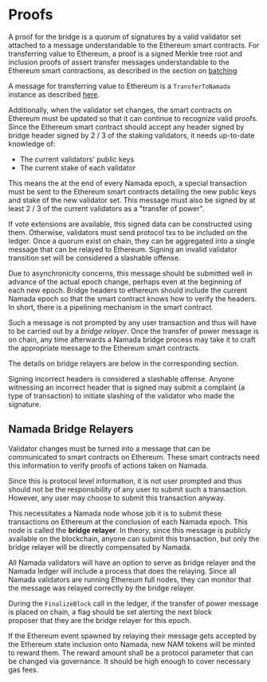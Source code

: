 # Proofs

A proof for the bridge is a quorum of signatures by a valid validator set
attached to a message understandable to the Ethereum smart contracts. For
transferring value to Ethereum, a proof is a signed Merkle tree root and
inclusion proofs of assert transfer messages understandable to the Ethereum
smart contractions, as described in the section on 
[batching](transfers_to_ethereum.md/#batching)

A message for transferring value to Ethereum is a `TransferToNamada` 
instance as described 
[here](./transfers_to_ethereum.md/#bridge-pool-validity-predicate).

Additionally, when the validator set changes, the smart contracts on
Ethereum must be updated so that it can continue to recognize valid proofs.
Since the Ethereum smart contract should  accept any header signed by bridge
header signed by 2 / 3 of the staking validators, it needs up-to-date
knowledge of:
- The current validators' public keys
- The current stake of each validator

This means the at the end of every Namada epoch, a special transaction must be
sent to the Ethereum smart contracts detailing the new public keys and stake
of the new validator set. This message must also be signed by at least 2 / 3
of the current validators as a "transfer of power".

If vote extensions are available, this signed data can be constructed
using them. Otherwise, validators must send protocol txs to be included on
the ledger. Once a quorum exist on chain, they can be aggregated into a
single message that can be relayed to Ethereum. Signing an
invalid  validator transition set will be considered a slashable offense.

Due to asynchronicity concerns, this message should be submitted well in
advance of the actual epoch change, perhaps even at the beginning of each
new epoch. Bridge headers to ethereum should include the current Namada epoch
so that the smart contract knows how to verify the headers. In short, there
is a pipelining mechanism in the smart contract.

Such a message is not prompted by any user transaction and thus will have
to be carried out by a _bridge relayer_. Once the transfer of power
message is on chain, any time afterwards a Namada bridge process may take
it to craft the appropriate message to the Ethereum smart contracts.

The details on bridge relayers are below in the corresponding section.

Signing incorrect headers is considered a slashable offense. Anyone witnessing
an incorrect header that is signed may submit a complaint (a type of transaction)
to initiate slashing of the validator who made the signature.

## Namada Bridge Relayers

Validator changes must be turned into a message that can be communicated to
smart contracts on Ethereum. These smart contracts need this information
to verify proofs of actions taken on Namada.

Since this is protocol level information, it is not user prompted and thus
should not be the responsibility of any user to submit such a transaction.
However, any user may choose to submit this transaction anyway.

This necessitates a Namada node whose job it is to submit these transactions on
Ethereum at the conclusion of each Namada epoch. This node is called the
__bridge relayer__. In theory, since this message is publicly available
on the blockchain, anyone can submit this transaction, but only the
bridge relayer will be directly compensated by Namada.

All Namada validators will have an option to serve as bridge relayer and
the Namada ledger will include a process that does the relaying. Since all
Namada validators are running Ethereum full nodes, they can monitor
that the message was relayed correctly by the bridge relayer.

During the `FinalizeBlock` call in the ledger, if the transfer of power
message is placed on chain, a flag should be set alerting the next block  
proposer that they are the bridge relayer for this epoch.

If the Ethereum event spawned by relaying their  message gets accepted by the
Ethereum state inclusion onto Namada, new NAM tokens will be minted to
reward them. The reward amount shall be a protocol parameter that can be
changed via governance. It should be high enough to cover necessary gas fees.
